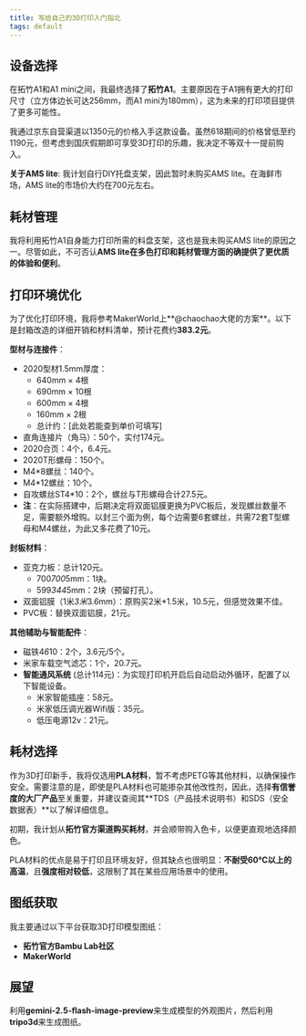 ```yaml
---
title: 写给自己的3D打印入门指北
tags: default
---
```


## 设备选择

在拓竹A1和A1 mini之间，我最终选择了**拓竹A1**。主要原因在于A1拥有更大的打印尺寸（立方体边长可达256mm，而A1 mini为180mm），这为未来的打印项目提供了更多可能性。

我通过京东自营渠道以1350元的价格入手这款设备。虽然618期间的价格曾低至约1190元，但考虑到国庆假期即可享受3D打印的乐趣，我决定不等双十一提前购入。

**关于AMS lite**: 我计划自行DIY托盘支架，因此暂时未购买AMS lite。在海鲜市场，AMS lite的市场价大约在700元左右。

## 耗材管理

我将利用拓竹A1自身能力打印所需的料盘支架，这也是我未购买AMS lite的原因之一。尽管如此，不可否认**AMS lite在多色打印和耗材管理方面的确提供了更优质的体验和便利**。


## 打印环境优化

为了优化打印环境，我将参考MakerWorld上**@chaochao大佬的方案**。以下是封箱改造的详细开销和材料清单，预计花费约**383.2元**。

**型材与连接件**：

*   2020型材1.5mm厚度：
    *   640mm × 4根
    *   690mm × 10根
    *   600mm × 4根
    *   160mm × 2根
    *   总计约：[此处若能查到单价可填写]
*   直角连接片（角马）：50个，实付174元。
*   2020合页：4个，6.4元。
*   2020T形螺母：150个。
*   M4*8螺丝：140个。
*   M4*12螺丝：10个。
*   自攻螺丝ST4*10：2个，螺丝与T形螺母合计27.5元。
*   **注**：在实际搭建中，后期决定将双面铝膜更换为PVC板后，发现螺丝数量不足，需要额外增购。以封三个面为例，每个边需要6套螺丝，共需72套T型螺母和M4螺丝，为此又多花费了10元。

**封板材料**：
*   亚克力板：总计120元。
    *   700*700*5mm：1块。
    *   599*344*5mm：2块（预留打孔）。
*   双面铝膜（1米*3米*3.6mm）：原购买2米*1.5米，10.5元，但感觉效果不佳。
*   PVC板：替换双面铝膜，21元。

**其他辅助与智能配件**：
*   磁铁4*6*10：2个，3.6元/5个。
*   米家车载空气滤芯：1个，20.7元。
*   **智能通风系统** (总计114元)：为实现打印机开启后自动启动外循环，配置了以下智能设备。
    *   米家智能插座：58元。
    *   米家低压调光器Wifi版：35元。
    *   低压电源12v：21元。



## 耗材选择

作为3D打印新手，我将仅选用**PLA材料**，暂不考虑PETG等其他材料，以确保操作安全。需要注意的是，即使是PLA材料也可能掺杂其他改性剂，因此，选择**有信誉度的大厂产品**至关重要，并建议查阅其**TDS（产品技术说明书）和SDS（安全数据表）**以了解详细信息。

初期，我计划从**拓竹官方渠道购买耗材**，并会顺带购入色卡，以便更直观地选择颜色。

PLA材料的优点是易于打印且环境友好，但其缺点也很明显：**不耐受60℃以上的高温**，且**强度相对较低**，这限制了其在某些应用场景中的使用。


## 图纸获取

我主要通过以下平台获取3D打印模型图纸：
*   **拓竹官方Bambu Lab社区**
*   **MakerWorld**


## 展望

利用**gemini-2.5-flash-image-preview**来生成模型的外观图片，然后利用**tripo3d**来生成图纸。

